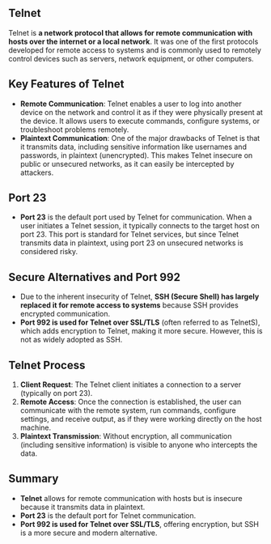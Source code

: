 ## Telnet
Telnet is **a network protocol that allows for remote communication with hosts over the internet or a local network**. It was one of the first protocols developed for remote access to systems and is commonly used to remotely control devices such as servers, network equipment, or other computers.

## Key Features of Telnet
  - **Remote Communication**: Telnet enables a user to log into another device on the network and control it as if they were physically present at the device. It allows users to execute commands, configure systems, or troubleshoot problems remotely.
  - **Plaintext Communication**: One of the major drawbacks of Telnet is that it transmits data, including sensitive information like usernames and passwords, in plaintext (unencrypted). This makes Telnet insecure on public or unsecured networks, as it can easily be intercepted by attackers.

## Port 23
  - **Port 23** is the default port used by Telnet for communication. When a user initiates a Telnet session, it typically connects to the target host on port 23. This port is standard for Telnet services, but since Telnet transmits data in plaintext, using port 23 on unsecured networks is considered risky.

## Secure Alternatives and Port 992
  - Due to the inherent insecurity of Telnet, **SSH (Secure Shell) has largely replaced it for remote access to systems** because SSH provides encrypted communication.
  - **Port 992 is used for Telnet over SSL/TLS** (often referred to as TelnetS), which adds encryption to Telnet, making it more secure. However, this is not as widely adopted as SSH.

## Telnet Process
1. **Client Request**: The Telnet client initiates a connection to a server (typically on port 23).
2. **Remote Access**: Once the connection is established, the user can communicate with the remote system, run commands, configure settings, and receive output, as if they were working directly on the host machine.
3. **Plaintext Transmission**: Without encryption, all communication (including sensitive information) is visible to anyone who intercepts the data.

## Summary
  - **Telnet** allows for remote communication with hosts but is insecure because it transmits data in plaintext.
  - **Port 23** is the default port for Telnet communication.
  - **Port 992 is used for Telnet over SSL/TLS**, offering encryption, but SSH is a more secure and modern alternative.